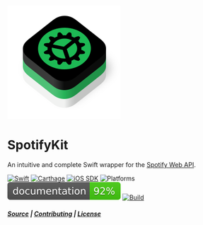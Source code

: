 ![Logo](https://github.com/haversnail/SpotifyKit/raw/master/Logo/SpotifyKit.png)
# SpotifyKit
An intuitive and complete Swift wrapper for the [Spotify Web API][Web API].

[![Swift](https://img.shields.io/badge/Swift-4.0-orange.svg "Swift version")][Swift]
[![Carthage](https://img.shields.io/badge/Carthage-compatible-4BC51D.svg "Carthage compatible")][Carthage]
[![iOS SDK](https://img.shields.io/badge/iOS%20SDK-beta--25-blue.svg "Spotify iOS SDK release")][iOS SDK]
![Platforms](https://img.shields.io/badge/platform-iOS-lightgrey.svg "Platforms")
![Docs](badge.svg "Documentation coverage")
[![Build](https://travis-ci.org/haversnail/SpotifyKit.svg?branch=master "latest build on master branch")][Travis CI]

##### [Source](https://github.com/haversnail/SpotifyKit) | [Contributing](https://github.com/haversnail/SpotifyKit/blob/master/CONTRIBUTING.md) | [License](https://github.com/haversnail/SpotifyKit/blob/master/LICENSE.txt)

[Web API]: https://developer.spotify.com/web-api/
[iOS SDK]: https://github.com/spotify/ios-sdk
[Swift]: https://swift.org
[Carthage]: https://github.com/Carthage/Carthage
[Travis CI]: https://travis-ci.org/haversnail/SpotifyKit
